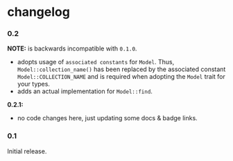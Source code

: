 changelog
=========

### 0.2
**NOTE:** is backwards incompatible with `0.1.0`.
- adopts usage of `associated constants` for `Model`. Thus, `Model::collection_name()` has been replaced by the associated constant `Model::COLLECTION_NAME` and is required when adopting the `Model` trait for your types. 
- adds an actual implementation for `Model::find`.

**0.2.1:**
- no code changes here, just updating some docs & badge links.

### 0.1
Initial release.
